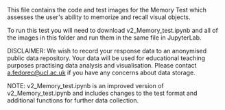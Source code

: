This file contains the code and test images for the Memory Test which assesses the user's ability to memorize and recall visual objects.

To run this test you will need to download v2_Memory_test.ipynb and all of the images in this folder and run them in the same file in JupyterLab.

DISCLAIMER: We wish to record your response data to an anonymised public data repository. Your data will be used for educational teaching purposes practising data analysis and visualisation. Please contact a.fedorec@ucl.ac.uk if you have any concerns about data storage.


NOTE: v2_Memory_test.ipynb is an improved version of v2_Memory_test.ipynb and includes changes to the test format and additional functions for further data collection.
